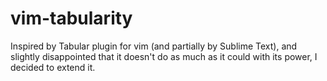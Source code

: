 vim-tabularity
==============

Inspired by Tabular plugin for vim (and partially by Sublime Text), and slightly disappointed that it doesn't do as much as it could with its power, I decided to extend it.
